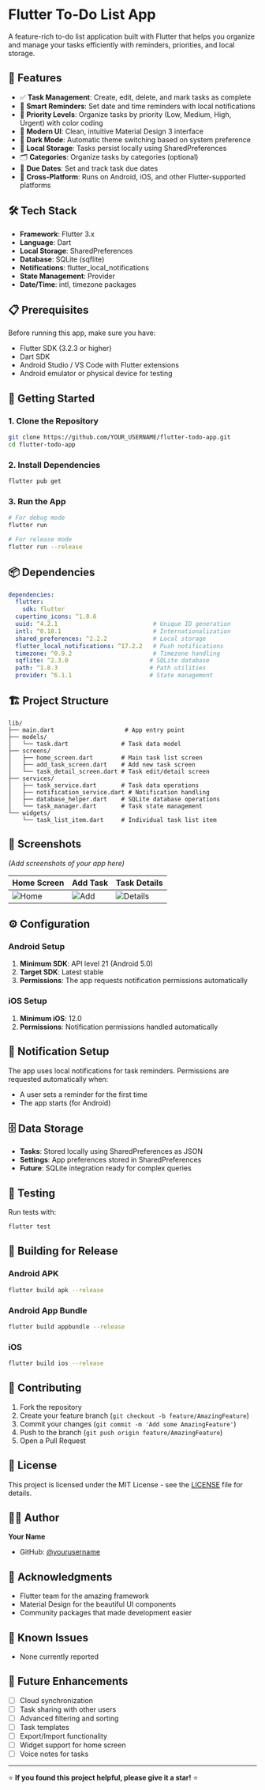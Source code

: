 # Flutter To-Do List App

A feature-rich to-do list application built with Flutter that helps you organize and manage your tasks efficiently with reminders, priorities, and local storage.

## 📱 Features

- ✅ **Task Management**: Create, edit, delete, and mark tasks as complete
- 🔔 **Smart Reminders**: Set date and time reminders with local notifications
- 🎯 **Priority Levels**: Organize tasks by priority (Low, Medium, High, Urgent) with color coding
- 📱 **Modern UI**: Clean, intuitive Material Design 3 interface
- 🌙 **Dark Mode**: Automatic theme switching based on system preference
- 💾 **Local Storage**: Tasks persist locally using SharedPreferences
- 🗂️ **Categories**: Organize tasks by categories (optional)
- 📅 **Due Dates**: Set and track task due dates
- 📱 **Cross-Platform**: Runs on Android, iOS, and other Flutter-supported platforms

## 🛠️ Tech Stack

- **Framework**: Flutter 3.x
- **Language**: Dart
- **Local Storage**: SharedPreferences
- **Database**: SQLite (sqflite)
- **Notifications**: flutter_local_notifications
- **State Management**: Provider
- **Date/Time**: intl, timezone packages

## 📋 Prerequisites

Before running this app, make sure you have:

- Flutter SDK (3.2.3 or higher)
- Dart SDK
- Android Studio / VS Code with Flutter extensions
- Android emulator or physical device for testing

## 🚀 Getting Started

### 1. Clone the Repository

```bash
git clone https://github.com/YOUR_USERNAME/flutter-todo-app.git
cd flutter-todo-app
```

### 2. Install Dependencies

```bash
flutter pub get
```

### 3. Run the App

```bash
# For debug mode
flutter run

# For release mode
flutter run --release
```

## 📦 Dependencies

```yaml
dependencies:
  flutter:
    sdk: flutter
  cupertino_icons: ^1.0.6
  uuid: ^4.2.1                           # Unique ID generation
  intl: ^0.18.1                          # Internationalization
  shared_preferences: ^2.2.2             # Local storage
  flutter_local_notifications: ^17.2.2   # Push notifications
  timezone: ^0.9.2                       # Timezone handling
  sqflite: ^2.3.0                       # SQLite database
  path: ^1.8.3                          # Path utilities
  provider: ^6.1.1                      # State management
```

## 🏗️ Project Structure

```
lib/
├── main.dart                    # App entry point
├── models/
│   └── task.dart               # Task data model
├── screens/
│   ├── home_screen.dart        # Main task list screen
│   ├── add_task_screen.dart    # Add new task screen
│   └── task_detail_screen.dart # Task edit/detail screen
├── services/
│   ├── task_service.dart       # Task data operations
│   ├── notification_service.dart # Notification handling
│   ├── database_helper.dart    # SQLite database operations
│   └── task_manager.dart       # Task state management
└── widgets/
    └── task_list_item.dart     # Individual task list item
```

## 🎨 Screenshots

*(Add screenshots of your app here)*

| Home Screen | Add Task | Task Details |
|-------------|----------|--------------|
| ![Home](screenshots/home.png) | ![Add](screenshots/add_task.png) | ![Details](screenshots/task_details.png) |

## ⚙️ Configuration

### Android Setup

1. **Minimum SDK**: API level 21 (Android 5.0)
2. **Target SDK**: Latest stable
3. **Permissions**: The app requests notification permissions automatically

### iOS Setup

1. **Minimum iOS**: 12.0
2. **Permissions**: Notification permissions handled automatically

## 🔔 Notification Setup

The app uses local notifications for task reminders. Permissions are requested automatically when:
- A user sets a reminder for the first time
- The app starts (for Android)

## 🗄️ Data Storage

- **Tasks**: Stored locally using SharedPreferences as JSON
- **Settings**: App preferences stored in SharedPreferences
- **Future**: SQLite integration ready for complex queries

## 🧪 Testing

Run tests with:

```bash
flutter test
```

## 🚢 Building for Release

### Android APK
```bash
flutter build apk --release
```

### Android App Bundle
```bash
flutter build appbundle --release
```

### iOS
```bash
flutter build ios --release
```

## 🤝 Contributing

1. Fork the repository
2. Create your feature branch (`git checkout -b feature/AmazingFeature`)
3. Commit your changes (`git commit -m 'Add some AmazingFeature'`)
4. Push to the branch (`git push origin feature/AmazingFeature`)
5. Open a Pull Request

## 📝 License

This project is licensed under the MIT License - see the [LICENSE](LICENSE) file for details.

## 👨‍💻 Author

**Your Name**
- GitHub: [@yourusername](https://github.com/wenkang1029)


## 🙏 Acknowledgments

- Flutter team for the amazing framework
- Material Design for the beautiful UI components
- Community packages that made development easier

## 🐛 Known Issues

- None currently reported

## 🔮 Future Enhancements

- [ ] Cloud synchronization
- [ ] Task sharing with other users
- [ ] Advanced filtering and sorting
- [ ] Task templates
- [ ] Export/Import functionality
- [ ] Widget support for home screen
- [ ] Voice notes for tasks

---

⭐ **If you found this project helpful, please give it a star!** ⭐
